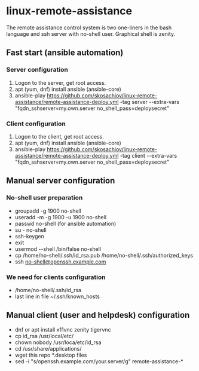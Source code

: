 # linux-remote-assistance

The remote assistance control system is two one-liners in the bash language and ssh server with no-shell user. Graphical shell is zenity.

## Fast start (ansible automation)

### Server configuration

1. Logon to the server, get root access.
2. apt (yum, dnf) install ansible (ansible-core)
3. ansible-play https://github.com/skosachiov/linux-remote-assistance/remote-assistance-deploy.yml -tag server --extra-vars "fqdn_sshserver=my.own.server no_shell_pass=deploysecret"

### Client configuration

1. Logon to the client, get root access.
2. apt (yum, dnf) install ansible (ansible-core)
3. ansible-play https://github.com/skosachiov/linux-remote-assistance/remote-assistance-deploy.yml -tag client --extra-vars "fqdn_sshserver=my.own.server no_shell_pass=deploysecret"

## Manual server configuration

### No-shell user preparation
* groupadd -g 1900 no-shell
* useradd -m -g 1900 -u 1900 no-shell
* passwd no-shell (for ansible automation)
* su - no-shell
* ssh-keygen
* exit
* usermod --shell /bin/false no-shell
* cp /home/no-shell/.ssh/id_rsa.pub /home/no-shell/.ssh/authorized_keys
* ssh no-shell@openssh.example.com

### We need for clients configuration
* /home/no-shell/.ssh/id_rsa
* last line in file ~/.ssh/known_hosts

## Manual client (user and helpdesk) configuration

* dnf or apt install x11vnc zenity tigervnc
* cp id_rsa /usr/local/etc/
* chown nobody /usr/loca/etc/id_rsa
* cd /usr/share/applications/
* wget this repo *.desktop files
* sed -i "s/openssh.example.com/your.server/g" remote-assistance-*
